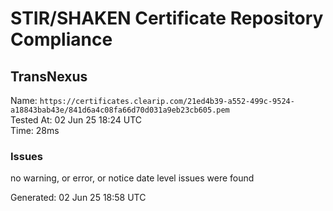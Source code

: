 # STIR/SHAKEN Certificate Repository Compliance

## TransNexus

Name: `https://certificates.clearip.com/21ed4b39-a552-499c-9524-a18843bab43e/841d6a4c08fa66d70d031a9eb23cb605.pem`\
Tested At: 02 Jun 25 18:24 UTC\
Time: 28ms

### Issues

no warning, or error, or notice date level issues were found

Generated: 02 Jun 25 18:58 UTC